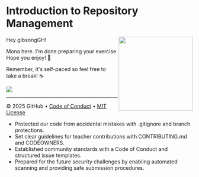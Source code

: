 # Introduction to Repository Management

<img src="https://octodex.github.com/images/Professortocat_v2.png" align="right" height="200px" />

Hey gibsongGH!

Mona here. I'm done preparing your exercise. Hope you enjoy! 💚

Remember, it's self-paced so feel free to take a break! ☕️

[![](https://img.shields.io/badge/Go%20to%20Exercise-%E2%86%92-1f883d?style=for-the-badge&logo=github&labelColor=197935)](https://github.com/gibsongGH/skills-introduction-to-repository-management/issues/1)

---

&copy; 2025 GitHub &bull; [Code of Conduct](https://www.contributor-covenant.org/version/2/1/code_of_conduct/code_of_conduct.md) &bull; [MIT License](https://gh.io/mit)

- Protected our code from accidental mistakes with .gitignore and branch protections.  
- Set clear guidelines for teacher contributions with CONTRIBUTING.md and CODEOWNERS.  
- Established community standards with a Code of Conduct and structured issue templates.  
- Prepared for the future security challenges by enabling automated scanning and providing safe submission procedures.
